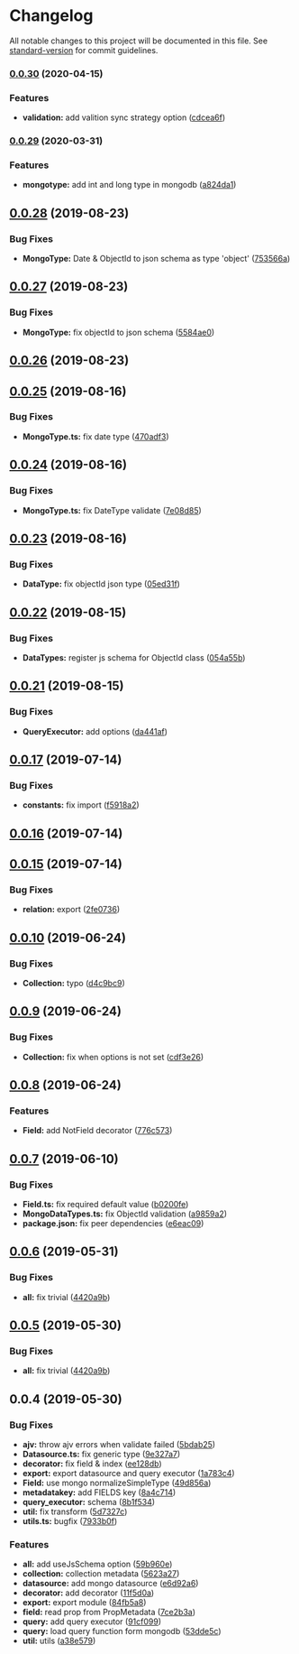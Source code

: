 # Changelog

All notable changes to this project will be documented in this file. See [standard-version](https://github.com/conventional-changelog/standard-version) for commit guidelines.

### [0.0.30](https://github.com/vcwen/luren-mongo/compare/v0.0.29...v0.0.30) (2020-04-15)


### Features

* **validation:** add valition sync strategy option ([cdcea6f](https://github.com/vcwen/luren-mongo/commit/cdcea6ff063a0e5c9543489dbf3b0d7fb983cb9a))

### [0.0.29](https://github.com/vcwen/luren-mongo/compare/v0.0.28...v0.0.29) (2020-03-31)


### Features

* **mongotype:** add int and long type in mongodb ([a824da1](https://github.com/vcwen/luren-mongo/commit/a824da17981627a9351c7ce6b8cb8f4ce42c390c))

<a name="0.0.28"></a>
## [0.0.28](https://github.com/vcwen/luren-mongo/compare/v0.0.27...v0.0.28) (2019-08-23)


### Bug Fixes

* **MongoType:** Date & ObjectId to json schema as type 'object' ([753566a](https://github.com/vcwen/luren-mongo/commit/753566a))



<a name="0.0.27"></a>
## [0.0.27](https://github.com/vcwen/luren-mongo/compare/v0.0.26...v0.0.27) (2019-08-23)


### Bug Fixes

* **MongoType:** fix objectId to json schema ([5584ae0](https://github.com/vcwen/luren-mongo/commit/5584ae0))



<a name="0.0.26"></a>
## [0.0.26](https://github.com/vcwen/luren-mongo/compare/v0.0.25...v0.0.26) (2019-08-23)



<a name="0.0.25"></a>
## [0.0.25](https://github.com/vcwen/luren-mongo/compare/v0.0.24...v0.0.25) (2019-08-16)


### Bug Fixes

* **MongoType.ts:** fix date type ([470adf3](https://github.com/vcwen/luren-mongo/commit/470adf3))



<a name="0.0.24"></a>
## [0.0.24](https://github.com/vcwen/luren-mongo/compare/v0.0.23...v0.0.24) (2019-08-16)


### Bug Fixes

* **MongoType.ts:** fix DateType validate ([7e08d85](https://github.com/vcwen/luren-mongo/commit/7e08d85))



<a name="0.0.23"></a>
## [0.0.23](https://github.com/vcwen/luren-mongo/compare/v0.0.22...v0.0.23) (2019-08-16)


### Bug Fixes

* **DataType:** fix objectId json type ([05ed31f](https://github.com/vcwen/luren-mongo/commit/05ed31f))



<a name="0.0.22"></a>
## [0.0.22](https://github.com/vcwen/luren-mongo/compare/v0.0.21...v0.0.22) (2019-08-15)


### Bug Fixes

* **DataTypes:** register js schema for ObjectId class ([054a55b](https://github.com/vcwen/luren-mongo/commit/054a55b))



<a name="0.0.21"></a>
## [0.0.21](https://github.com/vcwen/luren-mongo/compare/v0.0.20...v0.0.21) (2019-08-15)


### Bug Fixes

* **QueryExecutor:** add options ([da441af](https://github.com/vcwen/luren-mongo/commit/da441af))



<a name="0.0.17"></a>
## [0.0.17](https://github.com/vcwen/luren-mongo/compare/v0.0.16...v0.0.17) (2019-07-14)


### Bug Fixes

* **constants:** fix import ([f5918a2](https://github.com/vcwen/luren-mongo/commit/f5918a2))



<a name="0.0.16"></a>
## [0.0.16](https://github.com/vcwen/luren-mongo/compare/v0.0.15...v0.0.16) (2019-07-14)



<a name="0.0.15"></a>
## [0.0.15](https://github.com/vcwen/luren-mongo/compare/v0.0.13...v0.0.15) (2019-07-14)


### Bug Fixes

* **relation:** export ([2fe0736](https://github.com/vcwen/luren-mongo/commit/2fe0736))



<a name="0.0.10"></a>
## [0.0.10](https://github.com/vcwen/luren-mongo/compare/v0.0.9...v0.0.10) (2019-06-24)


### Bug Fixes

* **Collection:** typo ([d4c9bc9](https://github.com/vcwen/luren-mongo/commit/d4c9bc9))



<a name="0.0.9"></a>
## [0.0.9](https://github.com/vcwen/luren-mongo/compare/v0.0.8...v0.0.9) (2019-06-24)


### Bug Fixes

* **Collection:** fix when options is not set ([cdf3e26](https://github.com/vcwen/luren-mongo/commit/cdf3e26))



<a name="0.0.8"></a>
## [0.0.8](https://github.com/vcwen/luren-mongo/compare/v0.0.7...v0.0.8) (2019-06-24)


### Features

* **Field:** add NotField decorator ([776c573](https://github.com/vcwen/luren-mongo/commit/776c573))



<a name="0.0.7"></a>
## [0.0.7](https://github.com/vcwen/luren-mongo/compare/v0.0.6...v0.0.7) (2019-06-10)


### Bug Fixes

* **Field.ts:** fix required default value ([b0200fe](https://github.com/vcwen/luren-mongo/commit/b0200fe))
* **MongoDataTypes.ts:** fix ObjectId validation ([a9859a2](https://github.com/vcwen/luren-mongo/commit/a9859a2))
* **package.json:** fix peer dependencies ([e6eac09](https://github.com/vcwen/luren-mongo/commit/e6eac09))



<a name="0.0.6"></a>
## [0.0.6](https://github.com/vcwen/luren-mongo/compare/v0.0.4...v0.0.6) (2019-05-31)


### Bug Fixes

* **all:** fix trivial ([4420a9b](https://github.com/vcwen/luren-mongo/commit/4420a9b))



<a name="0.0.5"></a>
## [0.0.5](https://github.com/vcwen/luren-mongo/compare/v0.0.4...v0.0.5) (2019-05-30)


### Bug Fixes

* **all:** fix trivial ([4420a9b](https://github.com/vcwen/luren-mongo/commit/4420a9b))



<a name="0.0.4"></a>
## 0.0.4 (2019-05-30)


### Bug Fixes

* **ajv:** throw ajv errors when validate failed ([5bdab25](https://github.com/vcwen/luren-mongo/commit/5bdab25))
* **Datasource.ts:** fix generic type ([9e327a7](https://github.com/vcwen/luren-mongo/commit/9e327a7))
* **decorator:** fix field & index ([ee128db](https://github.com/vcwen/luren-mongo/commit/ee128db))
* **export:** export datasource and query executor ([1a783c4](https://github.com/vcwen/luren-mongo/commit/1a783c4))
* **Field:** use mongo normalizeSimpleType ([49d856a](https://github.com/vcwen/luren-mongo/commit/49d856a))
* **metadatakey:** add FIELDS key ([8a4c714](https://github.com/vcwen/luren-mongo/commit/8a4c714))
* **query_executor:** schema ([8b1f534](https://github.com/vcwen/luren-mongo/commit/8b1f534))
* **util:** fix transform ([5d7327c](https://github.com/vcwen/luren-mongo/commit/5d7327c))
* **utils.ts:** bugfix ([7933b0f](https://github.com/vcwen/luren-mongo/commit/7933b0f))


### Features

* **all:** add useJsSchema option ([59b960e](https://github.com/vcwen/luren-mongo/commit/59b960e))
* **collection:** collection metadata ([5623a27](https://github.com/vcwen/luren-mongo/commit/5623a27))
* **datasource:** add mongo datasource ([e6d92a6](https://github.com/vcwen/luren-mongo/commit/e6d92a6))
* **decorator:** add decorator ([11f5d0a](https://github.com/vcwen/luren-mongo/commit/11f5d0a))
* **export:** export module ([84fb5a8](https://github.com/vcwen/luren-mongo/commit/84fb5a8))
* **field:** read prop from PropMetadata ([7ce2b3a](https://github.com/vcwen/luren-mongo/commit/7ce2b3a))
* **query:** add query executor ([91cf099](https://github.com/vcwen/luren-mongo/commit/91cf099))
* **query:** load query function form mongodb ([53dde5c](https://github.com/vcwen/luren-mongo/commit/53dde5c))
* **util:** utils ([a38e579](https://github.com/vcwen/luren-mongo/commit/a38e579))

